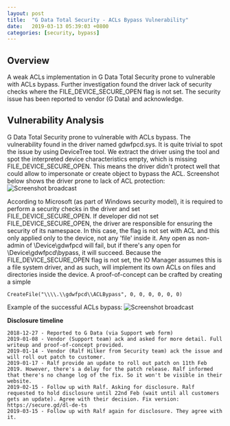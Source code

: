 ```yaml
---
layout: post
title:  "G Data Total Security - ACLs Bypass Vulnerability"
date:   2019-03-13 05:39:03 +0800
categories: [security, bypass]
---
```


Overview
--------
A weak ACLs implementation in G Data Total Security prone to vulnerable with ACLs bypass. Further investigation found the driver lack of security checks where the FILE_DEVICE_SECURE_OPEN flag is not set. The security issue has been reported to vendor (G Data) and acknowledge. 

Vulnerability Analysis
----------------------
G Data Total Security prone to vulnerable with ACLs bypass. The vulnerability found in the driver named gdwfpcd.sys. It is quite trivial to spot the issue by using DeviceTree tool. We extract the driver using the tool and spot the interpreted device characteristics empty, which is missing FILE_DEVICE_SECURE_OPEN. This means the driver didn't protect well that could allow to impersonate or create object to bypass the ACL. Screenshot below shows the driver prone to lack of ACL protection:
![Screenshot broadcast](https://raw.githubusercontent.com/nafiez/nafiez.github.io/master/static/img/_posts/g1.png "Screenshot broadcast")

According to Microsoft (as part of Windows security model), it is required to perform a security checks in the driver and set FILE_DEVICE_SECURE_OPEN. If developer did not set FILE_DEVICE_SECURE_OPEN, the driver are responsible for ensuring the security of its namespace. In this case, the flag is not set with ACL and this only applied only to the device, not any 'file' inside it. Any open as non-admin of \Device\gdwfpcd will fail, but if there's any open for \Device\gdwfpcd\bypass, it will succeed. Because the FILE_DEVICE_SECURE_OPEN flag is not set, the IO Manager assumes this is a file system driver, and as such, will implement its own ACLs on files and directories inside the device. A proof-of-concept can be crafted by creating a simple 
```
CreateFile("\\\\.\\gdwfpcd\\ACLBypass", 0, 0, 0, 0, 0, 0)
```
Example of the successful ACLs bypass: 
![Screenshot broadcast](https://raw.githubusercontent.com/nafiez/nafiez.github.io/master/static/img/_posts/g2.png "Screenshot broadcast")

**Disclosure timeline**
```
2018-12-27 - Reported to G Data (via Support web form)
2019-01-08 - Vendor (Support team) ack and asked for more detail. Full writeup and proof-of-concept provided.
2019-01-14 - Vendor (Ralf Hilker from Security team) ack the issue and will roll out patch to customer.
2019-01-17 - Ralf provide an update to roll out patch on 11th Feb 2019. However, there's a delay for the patch release. Ralf informed that there's no change log of the fix. So it won't be visible in their website.
2019-02-15 - Follow up with Ralf. Asking for disclosure. Ralf requested to hold disclosure until 22nd Feb (wait until all customers gets an update). Agree with their decision. Fix version: https://secure.gd/dl-de-ts
2019-03-15 - Follow up with Ralf again for disclosure. They agree with it. 
```
